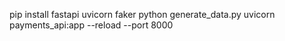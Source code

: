 pip install fastapi uvicorn faker
python generate_data.py
uvicorn payments_api:app --reload --port 8000

